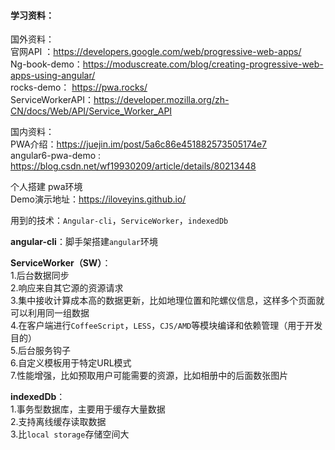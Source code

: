 #### 学习资料：

国外资料：
<br>
官网API ：https://developers.google.com/web/progressive-web-apps/
<br>
Ng-book-demo：https://moduscreate.com/blog/creating-progressive-web-apps-using-angular/
<br>
rocks-demo： https://pwa.rocks/
<br>
ServiceWorkerAPI：https://developer.mozilla.org/zh-CN/docs/Web/API/Service_Worker_API

国内资料：
<br>
PWA介绍：https://juejin.im/post/5a6c86e451882573505174e7
<br>
angular6-pwa-demo : https://blog.csdn.net/wf19930209/article/details/80213448

个人搭建 pwa环境<br> 
Demo演示地址：https://iloveyins.github.io/

用到的技术：`Angular-cli`，`ServiceWorker`，`indexedDb`

**angular-cli**：脚手架搭建`angular`环境

**ServiceWorker（SW）**：<br>
1.后台数据同步<br>
2.响应来自其它源的资源请求<br>
3.集中接收计算成本高的数据更新，比如地理位置和陀螺仪信息，这样多个页面就可以利用同一组数据<br>
4.在客户端进行`CoffeeScript`，`LESS`，`CJS/AMD`等模块编译和依赖管理（用于开发目的）<br>
5.后台服务钩子<br>
6.自定义模板用于特定URL模式<br>
7.性能增强，比如预取用户可能需要的资源，比如相册中的后面数张图片<br>

**indexedDb**：<br>
1.事务型数据库，主要用于缓存大量数据<br>
2.支持离线缓存读取数据<br>
3.比`local storage`存储空间大






